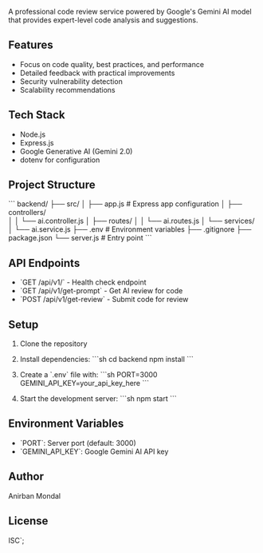 A professional code review service powered by Google's Gemini AI model that provides expert-level code analysis and suggestions.

## Features
- Focus on code quality, best practices, and performance
- Detailed feedback with practical improvements
- Security vulnerability detection
- Scalability recommendations

## Tech Stack

- Node.js
- Express.js
- Google Generative AI (Gemini 2.0)
- dotenv for configuration

## Project Structure

\`\`\`
backend/
├── src/
│   ├── app.js          # Express app configuration
│   ├── controllers/    
│   │   └── ai.controller.js
│   ├── routes/
│   │   └── ai.routes.js
│   └── services/
│       └── ai.service.js
├── .env                # Environment variables
├── .gitignore
├── package.json
└── server.js          # Entry point
\`\`\`
## API Endpoints

- \`GET /api/v1/\` - Health check endpoint
- \`GET /api/v1/get-prompt\` - Get AI review for code
- \`POST /api/v1/get-review\` - Submit code for review

## Setup

1. Clone the repository
2. Install dependencies:
\`\`\`sh
cd backend
npm install
\`\`\`
3. Create a \`.env\` file with:
\`\`\`sh
PORT=3000
GEMINI_API_KEY=your_api_key_here
\`\`\`

4. Start the development server:
\`\`\`sh
npm start
\`\`\`

## Environment Variables

- \`PORT\`: Server port (default: 3000)
- \`GEMINI_API_KEY\`: Google Gemini AI API key

## Author

Anirban Mondal

## License

ISC`;

